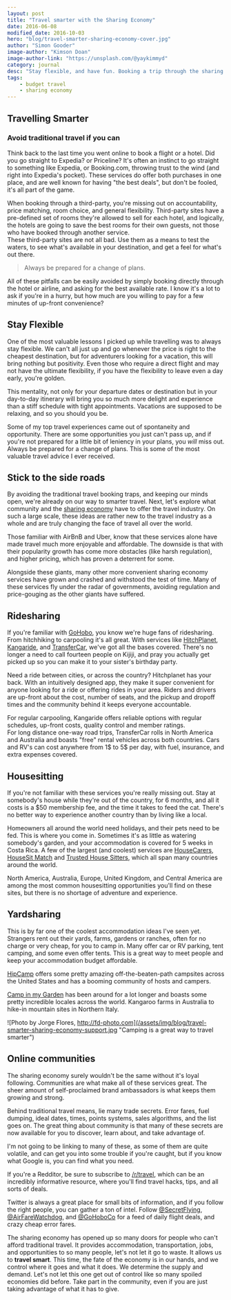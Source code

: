 ```yaml
---
layout: post
title: "Travel smarter with the Sharing Economy"
date: 2016-06-08
modified_date: 2016-10-03
hero: "blog/travel-smarter-sharing-economy-cover.jpg"
author: "Simon Gooder"
image-author: "Kimson Doan"
image-author-link: "https://unsplash.com/@yaykimmyd"
category: journal
desc: "Stay flexible, and have fun. Booking a trip through the sharing economy is a great way to save money, and ensure a more unique vacation experience. Live like a local, and meet new friends!"
tags: 
    - budget travel
    - sharing economy
---
```


## Travelling Smarter

### Avoid traditional travel if you can
Think back to the last time you went online to book a flight or a hotel. Did you go straight to Expedia? or Priceline? It's often an instinct to go straight to something like Expedia, or Booking.com, throwing trust to the wind (and right into Expedia's pocket). These services do offer both purchases in one place, and are well known for having "the best deals", but don't be fooled, it's all part of the game.  

When booking through a third-party, you're missing out on accountability, price matching, room choice, and general flexibility. Third-party sites have a pre-defined set of rooms they're allowed to sell for each hotel, and logically, the hotels are going to save the best rooms for their own guests, not those who have booked through another service.   
These third-party sites are not all bad. Use them as a means to test the waters, to see what's available in your destination, and get a feel for what's out there.  

>Always be prepared for a change of plans.

All of these pitfalls can be easily avoided by simply booking directly through the hotel or airline, and asking for the best available rate. I know it's a lot to ask if you're in a hurry, but how much are you willing to pay for a few minutes of up-front convenience?  

## Stay Flexible
One of the most valuable lessons I picked up while travelling was to always stay flexible. We can't all just up and go whenever the price is right to the cheapest destination, but for adventurers looking for a vacation, this will bring nothing but positivity. Even those who require a direct flight and may not have the ultimate flexibility, if you have the flexibility to leave even a day early, you're golden.   

This mentality, not only for your departure dates or destination but in your day-to-day itinerary will bring you so much more delight and experience than a stiff schedule with tight appointments. Vacations are supposed to be relaxing, and so you should you be.

Some of my top travel experiences came out of spontaneity and opportunity. There are some opportunities you just can't pass up, and if you're not prepared for a little bit of leniency in your plans, you _will_ miss out. Always be prepared for a change of plans. This is some of the most valuable travel advice I ever received.  

## Stick to the side roads
By avoiding the traditional travel booking traps, and keeping our minds open, we're already on our way to smarter travel. Next, let's explore what community and the [sharing economy](https://www.fastcompany.com/1747551/sharing-economy "Fast Company - The Sharing Economy") have to offer the travel industry. On such a large scale, these ideas are rather new to the travel industry as a whole and are truly changing the face of travel all over the world.  

Those familiar with AirBnB and Uber, know that these services alone have made travel much more enjoyable and affordable. The downside is that with their popularity growth has come more obstacles (like harsh regulation), and higher pricing, which has proven a deterrent for some.

Alongside these giants, many other more convenient sharing economy services have grown and crashed and withstood the test of time. Many of these services fly under the radar of governments, avoiding regulation and price-gouging as the other giants have suffered.  

## Ridesharing
If you're familiar with [GoHobo](http://gohobo.co "Affordable travel for everyone!"), you know we're huge fans of ridesharing. From hitchhiking to carpooling it's all great. With services like [HitchPlanet](https://www.hitchplanet.com/), [Kangaride](http://www.kangaride.com/), and [TransferCar](https://www.transfercarus.com/), we've got all the bases covered. There's no longer a need to call fourteen people on Kijiji, and pray you actually get picked up so you can make it to your sister's birthday party. 

Need a ride between cities, or across the country? Hitchplanet has your back. With an intuitively designed app, they make it super convenient for anyone looking for a ride or offering rides in your area. Riders and drivers are up-front about the cost, number of seats, and the pickup and dropoff times and the community behind it keeps everyone accountable.  

For regular carpooling, Kangaride offers reliable options with regular schedules, up-front costs, quality control and member ratings.  
For long distance one-way road trips, TransferCar rolls in North America and Australia and boasts "free" rental vehicles across both countries. Cars and RV's can cost anywhere from 1$ to 5$ per day, with fuel, insurance, and extra expenses covered.  

## Housesitting
If you're not familiar with these services you're really missing out. Stay at somebody's house while they're out of the country, for 6 months, and all it costs is a $50 membership fee, and the time it takes to feed the cat. There's no better way to experience another country than by living like a local.  

Homeowners all around the world need holidays, and their pets need to be fed. This is where you come in. Sometimes it's as little as watering somebody's garden, and your accommodation is covered for 5 weeks in Costa Rica. A few of the largest (and coolest) services are [HouseCarers](http://www.housecarers.com), [HouseSit Match](https://www.housesitmatch.com/find-housesits) and [Trusted House Sitters](https://www.trustedhousesitters.com/), which all span many countries around the world.  

North America, Australia, Europe, United Kingdom, and Central America are among the most common housesitting opportunities you'll find on these sites, but there is no shortage of adventure and experience.

## Yardsharing
This is by far one of the coolest accommodation ideas I've seen yet. Strangers rent out their yards, farms, gardens or ranches, often for no charge or very cheap, for you to camp in. Many offer car or RV parking, tent camping, and some even offer tents. This is a great way to meet people and keep your accommodation budget affordable.  

[HipCamp](https://www.hipcamp.com) offers some pretty amazing off-the-beaten-path campsites across the United States and has a booming community of hosts and campers.  

[Camp in my Garden](http://campinmygarden.com/) has been around for a lot longer and boasts some pretty incredible locales across the world. Kangaroo farms in Australia to hike-in mountain sites in Northern Italy. 

![Photo by Jorge Flores, http://fd-photo.com](/assets/img/blog/travel-smarter-sharing-economy-support.jpg "Camping is a great way to travel smarter")

## Online communities
The sharing economy surely wouldn't be the same without it's loyal following. Communities are what make all of these services great. The sheer amount of self-proclaimed brand ambassadors is what keeps them growing and strong.  

Behind traditional travel means, lie many trade secrets. Error fares, fuel dumping, ideal dates, times, points systems, sales algorithms, and the list goes on. The great thing about community is that many of these secrets are now available for you to discover, learn about, and take advantage of.  

I'm not going to be linking to many of these, as some of them are quite volatile, and can get you into some trouble if you're caught, but if you know what Google is, you can find what you need.  

If you're a Redditor, be sure to subscribe to [/r/travel](https://www.reddit.com/r/travel/), which can be an incredibly informative resource, where you'll find travel hacks, tips, and all sorts of deals.

Twitter is always a great place for small bits of information, and if you follow the right people, you can gather a ton of intel. Follow [@SecretFlying](https://twitter.com/SecretFlying), [@AirFareWatchdog](https://twitter.com/airfarewatchdog), and [@GoHoboCo](https://twitter.com/goHoboCo) for a feed of daily flight deals, and crazy cheap error fares.  


The sharing economy has opened up so many doors for people who can't afford traditional travel. It provides accommodation, transportation, jobs, and opportunities to so many people, let's not let it go to waste. It allows us to **travel smart**. This time, the fate of the economy is in our hands, and we control where it goes and what it does. We determine the supply and demand. Let's not let this one get out of control like so many spoiled economies did before. Take part in the community, even if you are just taking advantage of what it has to give.  


